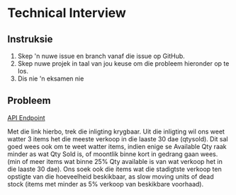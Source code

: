 # Technical Interview

## Instruksie

1. Skep 'n nuwe issue en branch vanaf die issue op GitHub.
2. Skep nuwe projek in taal van jou keuse om die probleem hieronder op te los.
3. Dis nie 'n eksamen nie

## Probleem

[API Endpoint](https://4c9baa0f-7c69-4e96-9b24-4589c1231f12.mock.pstmn.io/inventoryfeed)

Met die link hierbo, trek die inligting krygbaar. Uit die inligting wil ons weet watter 3 items het die meeste verkoop in die laaste 30 dae (qtysold). Dit sal goed wees ook om te weet watter items, indien enige se Available Qty raak minder as wat Qty Sold is, of moontlik binne kort in gedrang gaan wees. (min of meer items wat binne 25% Qty available is van wat verkoop het in die laaste 30 dae). Ons soek ook die items wat die stadigtste verkoop ten opstigte van die hoeveelheid beskikbaar, as slow moving units of dead stock (items met minder as 5% verkoop van beskikbare voorhaad). 

